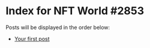 # Index for NFT World #2853
Posts will be displayed in the order below:

- [Your first post](./001-first.md)

